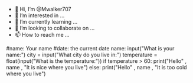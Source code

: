 - 👋 Hi, I’m @Mwalker707
- 👀 I’m interested in ...
- 🌱 I’m currently learning ...
- 💞️ I’m looking to collaborate on ...
- 📫 How to reach me ...

<!---
Mwalker707/Mwalker707 is a ✨ special ✨ repository because its `README.md` (this file) appears on your GitHub profile.
You can click the Preview link to take a look at your changes.
--->
#name: Your name
#date: the current date
name: input("What is your name:")
city = input("What city do you live in:")
temperature = float(input("What is the temperature:"))
if temperature > 60:
  print("Hello" , name , "It is nice where you live")
else:
  print("Hello" , name , "It is too cold where you live")
